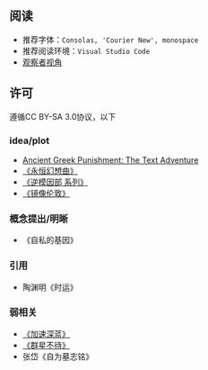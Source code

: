 ## 阅读
- 推荐字体：`Consolas, 'Courier New', monospace`
- 推荐阅读环境：`Visual Studio Code`
- [观察者视角](dev/00676ddb-e0c0-5bd0-b005-e6e046520270.txt)

## 许可
遵循CC BY-SA 3.0协议，以下

### idea/plot
- [Ancient Greek Punishment: The Text Adventure](https://github.com/pippinbarr/lets-play-ancient-greek-punishment-the-text-adventure)
- [《永恒幻想曲》](https://space.bilibili.com/50992281)
- [《逆模因部 系列》](http://scp-wiki-cn.wikidot.com/antimemetics-division-hub)
- [《镜像伦敦》](http://scp-wiki-cn.wikidot.com/scp-1678)

### 概念提出/明晰
- 《自私的基因》

### 引用
- 陶渊明《时运》

### 弱相关
- [《加速深蓝》](http://scp-wiki-cn.wikidot.com/scp-cn-2463)
- [《群星不待》](http://scp-wiki-cn.wikidot.com/the-stars-do-not-wait-for-you)
- 张岱《自为墓志铭》
